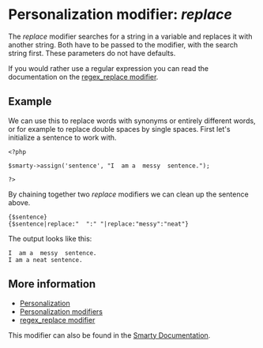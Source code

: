 # Personalization modifier: *replace*

The *replace* modifier searches for a string in a variable and replaces 
it with another string. Both have to be passed to the modifier, with the 
search string first. These parameters do not have defaults.

If you would rather use a regular expression you can read the documentation 
on the [regex_replace modifier](./personalization-modifiers-regex_replace).

## Example

We can use this to replace words with synonyms or entirely different words, 
or for example to replace double spaces by single spaces. First let's 
initialize a sentence to work with.

    <?php

    $smarty->assign('sentence', "I  am a  messy  sentence.");

    ?>

By chaining together two *replace* modifiers we can clean up the 
sentence above.

    {$sentence}
    {$sentence|replace:"  ":" "|replace:"messy":"neat"}
    
The output looks like this:

    I  am a  messy  sentence.
    I am a neat sentence.

## More information

* [Personalization](./personalization)
* [Personalization modifiers](./personalization-modifiers)
* [regex_replace modifier](./personalization-modifiers-regex_replace)

This modifier can also be found in the [Smarty Documentation](http://www.smarty.net/docs/en/language.modifier.replace.tpl).
